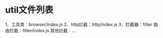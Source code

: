 # util文件列表

1、工具类：browser/index.js
2、http拦截：http/index.js
3、拦截器：filter
  路由拦截：filter/index.js
  其他拦截：...



